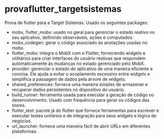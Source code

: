 # provaflutter_targetsistemas

Prova de flutter para a Target Sistemas. Usado os seguintes packages:
- mobx, flutter_mobx: usado no geral para gerenciar o estado reativo no seu aplicativo, definindo observáveis, ações e computados.
- mobx_codegen: gerar o código associado às anotações usadas no mobx.
- flutter_mobx: integra o MobX com o Flutter, fornecendo widgets e utilitários para criar interfaces do usuário reativas que respondem automaticamente às mudanças no estado gerenciado pelo MobX.
- provider: gerenciar o estado do aplicativo de uma maneira eficiente e concisa. Ele ajuda a evitar o acoplamento excessivo entre widgets e simplifica a passagem de dados pela árvore de widgets.
- shared_preferences: fornece uma maneira simples de armazenar e recuperar dados persistentes no dispositivo do usuário.
- build_runner: ferramenta usada para executar a geração de código no desenvolvimento. Usado com frequência para gerar os códigos das stores.
- flutter_test: pacote já do flutter que fornece ferramentas para escrever e executar testes unitários e de integração para seus widgets e lógica de negócios.
- url_launcher: fornece uma maneira fácil de abrir URLs em diferentes plataformas.